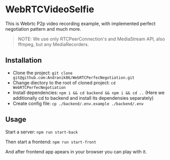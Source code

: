 # WebRTCVideoSelfie
This is Webrtc P2p video recording example, with implemented perfect negotiation pattern and much more.
> NOTE: We use only RTCPeerConnection's and MediaStream API, also ffmpeg, but any MediaRecorders.

## Installation
- Clone the project: `git clone git@github.com:Andranik86/WebRTCPerfecNegotiation.git`
- Change diectory to the root of cloned project: `cd WebRTCPerfecNegotiation`
- Install dependencies: `npm i && cd backend && npm i && cd ..` (Here we additionally cd to backend and install its dependensies separately)
- Create config file: `cp ./backend/.env.example ./backend/.env`

## Usage
Start a server: `npm run start-back`

Then start a frontend: `npm run start-front`

And after frontend app apears in your browser you can play with it.